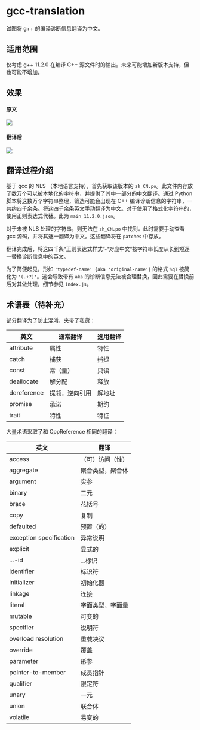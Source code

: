 # gcc-translation

试图将 g++ 的编译诊断信息翻译为中文。

## 适用范围

仅考虑 g++ 11.2.0 在编译 C++ 源文件时的输出。未来可能增加新版本支持，但也可能不增加。

## 效果

#### 原文
![](https://z3.ax1x.com/2021/08/26/hueyi4.png)

#### 翻译后
![](https://z3.ax1x.com/2021/08/26/hue6JJ.png)

## 翻译过程介绍

基于 gcc 的 NLS （本地语言支持），首先获取该版本的 `zh_CN.po`。此文件内存放了数万个可以被本地化的字符串，并提供了其中一部分的中文翻译。通过 Python 脚本将这数万个字符串整理，筛选可能会出现在 C++ 编译诊断信息的字符串，一共约四千余条。将这四千余条英文手动翻译为中文。对于使用了格式化字符串的，使用正则表达式代替。此为 `main_11.2.0.json`。

对于未被 NLS 处理的字符串，则无法在 `zh_CN.po` 中找到。此时需要手动查看 gcc 源码，并将其逐一翻译为中文。这些翻译将在 `patches` 中存放。

翻译完成后，将这四千条“正则表达式样式”-“对应中文”按字符串长度从长到短逐一替换诊断信息中的英文。

为了简便起见，形如 `'typedef-name' {aka 'original-name'}` 的格式 `%qT` 被简化为 `'(.+?)'`。这会导致带有 `aka` 的诊断信息无法被合理替换，因此需要在替换前后对其做处理，细节参见 `index.js`。

## 术语表（待补充）

部分翻译为了防止混淆，夹带了私货：

| 英文        | 通常翻译       | 选用翻译 |
| ----------- | -------------- | -------- |
| attribute   | 属性           | 特性     |
| catch       | 捕获           | 捕捉     |
| const       | 常（量）       | 只读     |
| deallocate  | 解分配         | 释放     |
| dereference | 提领，逆向引用 | 解地址   |
| promise     | 承诺           | 期约     |
| trait       | 特性           | 特征     |

大量术语采取了和 CppReference 相同的翻译：

| 英文                    | 翻译             |
| ----------------------- | ---------------- |
| access                  | （可）访问（性） |
| aggregate               | 聚合类型，聚合体 |
| argument                | 实参             |
| binary                  | 二元             |
| brace                   | 花括号           |
| copy                    | 复制             |
| defaulted               | 预置（的）       |
| exception specification | 异常说明         |
| explicit                | 显式的           |
| ...-id                  | ...标识          |
| identifier              | 标识符           |
| initializer             | 初始化器         |
| linkage                 | 连接             |
| literal                 | 字面类型，字面量 |
| mutable                 | 可变的           |
| specifier               | 说明符           |
| overload resolution     | 重载决议         |
| override                | 覆盖             |
| parameter               | 形参             |
| pointer-to-member       | 成员指针         |
| qualifier               | 限定符           |
| unary                   | 一元             |
| union                   | 联合体           |
| volatile                | 易变的           |
